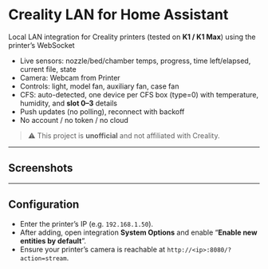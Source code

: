 # Creality LAN for Home Assistant

Local LAN integration for Creality printers (tested on **K1 / K1 Max**) using the printer’s WebSocket

-  Live sensors: nozzle/bed/chamber temps, progress, time left/elapsed, current file, state
-  Camera: Webcam from Printer
-  Controls: light, model fan, auxiliary fan, case fan
-  CFS: auto-detected, one device per CFS box (type=0) with temperature, humidity, and **slot 0–3** details
-  Push updates (no polling), reconnect with backoff
-  No account / no token / no cloud

> ⚠️ This project is **unofficial** and not affiliated with Creality.

---

## Screenshots

---

## Configuration
- Enter the printer’s IP (e.g. `192.168.1.50`).
- After adding, open integration **System Options** and enable “**Enable new entities by default**”.
- Ensure your printer’s camera is reachable at `http://<ip>:8080/?action=stream`.
